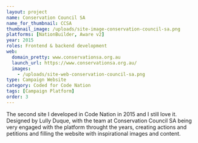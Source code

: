 ```yaml
---
layout: project
name: Conservation Council SA
name_for_thumbnail: CCSA
thumbnail_image: /uploads/site-image-conservation-council-sa.png
platforms: [NationBuilder, Aware v2]
year: 2015
roles: Frontend & backend development
web:
  domain_pretty: www.conservationsa.org.au
  launch_url: https://www.conservationsa.org.au/
  images:
    - /uploads/site-web-conservation-council-sa.png
type: Campaign Website
category: Coded for Code Nation
tags: [Campaign Platform]
order: 3
---
```


The second site I developed in Code Nation in 2015 and I still love it. Designed by Lully Duque, with the team at Conservation Council SA being very engaged with the platform throught the years, creating actions and petitions and filling the website with inspirational images and content.